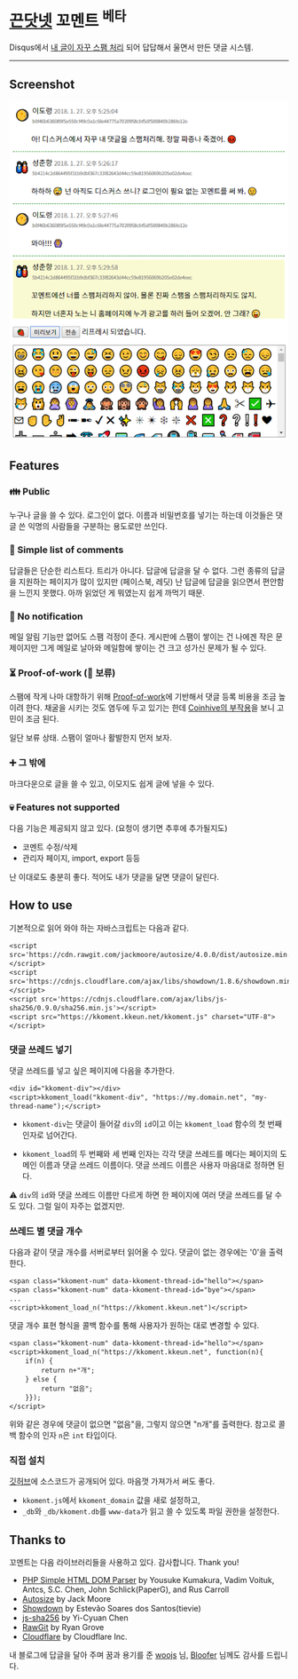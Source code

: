 [끈닷넷](https://kkeun.net/) 꼬멘트 <sup>베타</sup>
======

Disqus에서
[내 글이 자꾸 스팸 처리](https://blog.kkeun.net/computer/2018-01-24-spam-of-disqus)
되어 답답해서 울면서 만든 댓글 시스템.

******

Screenshot
------

![대화](img/kkoment1.png)

Features
------

### &#x1F46A; Public

누구나 글을 쓸 수 있다.  로그인이 없다.  이름과 비밀번호를 넣기는
하는데 이것들은 댓글 쓴 익명의 사람들을 구분하는 용도로만 쓰인다.

### &#x1F361; Simple list of comments

답글들은 단순한 리스트다.  트리가 아니다.  답글에 답글을 달 수 없다.
그런 종류의 답글을 지원하는 페이지가 많이 있지만 (페이스북, 레딧) 난
답글에 답글을 읽으면서 편안함을 느낀지 못했다.  아까 읽었던 게
뭐였는지 쉽게 까먹기 때문.

### &#x1F515; No notification

메일 알림 기능만 없어도 스팸 걱정이 준다.  게시판에 스팸이 쌓이는 건
나에겐 작은 문제이지만 그게 메일로 날아와 메일함에 쌓이는 건 크고
성가신 문제가 될 수 있다.

### &#x23F3; Proof-of-work (&#x1F6A7; 보류)

스팸에 작게 나마 대항하기 위해
[Proof-of-work](https://en.wikipedia.org/wiki/Proof-of-work_system)에
기반해서 댓글 등록 비용을 조금 높이려 한다.  채굴을 시키는 것도 염두에
두고 있기는 한데
[Coinhive의 부작용](https://blog.malwarebytes.com/security-world/2017/10/why-is-malwarebytes-blocking-coinhive/)을
보니 고민이 조금 된다.

일단 보류 상태.  스팸이 얼마나 활발한지 먼저 보자.

### &#x2795; 그 밖에

마크다운으로 글을 쓸 수 있고, 이모지도 쉽게 글에 넣을 수 있다.

### &#x1F480; Features not supported

다음 기능은 제공되지 않고 있다.  (요청이 생기면 추후에 추가될지도)

* 코멘트 수정/삭제
* 관리자 페이지, import, export 등등

난 이대로도 충분히 좋다.  적어도 내가 댓글을 달면 댓글이 달린다.

How to use
------

기본적으로 읽어 와야 하는 자바스크립트는 다음과 같다.

``````
<script src='https://cdn.rawgit.com/jackmoore/autosize/4.0.0/dist/autosize.min.js'></script>
<script src='https://cdnjs.cloudflare.com/ajax/libs/showdown/1.8.6/showdown.min.js'></script>
<script src='https://cdnjs.cloudflare.com/ajax/libs/js-sha256/0.9.0/sha256.min.js'></script>
<script src="https://kkoment.kkeun.net/kkoment.js" charset="UTF-8"></script>
``````

### 댓글 쓰레드 넣기

댓글 쓰레드를 넣고 싶은 페이지에 다음을 추가한다.

``````
<div id="kkoment-div"></div>
<script>kkoment_load("kkoment-div", "https://my.domain.net", "my-thread-name");</script>
``````

*   `kkoment-div`는 댓글이 들어갈 `div`의 `id`이고 이는
    `kkoment_load` 함수의 첫 번째 인자로 넘어간다.

*   `kkoment_load`의 두 번째와 세 번째 인자는 각각 댓글 쓰레드를
    메다는 페이지의 도메인 이름과 댓글 쓰레드 이름이다.  댓글
    쓰레드 이름은 사용자 마음대로 정하면 된다.

&#x26A0; `div`의 `id`와 댓글 쓰레드 이름만 다르게 하면 한 페이지에 여러
댓글 쓰레드를 달 수도 있다.  그럴 일이 자주는 없겠지만.

### 쓰레드 별 댓글 개수

다음과 같이 댓글 개수를 서버로부터 읽어올 수 있다.  댓글이 없는
경우에는 '0'을 출력한다.

``````
<span class="kkoment-num" data-kkoment-thread-id="hello"></span>
<span class="kkoment-num" data-kkoment-thread-id="bye"></span>
...
<script>kkoment_load_n("https://kkoment.kkeun.net")</script>
``````

댓글 개수 표현 형식을 콜백 함수를 통해 사용자가 원하는 대로 변경할 수
있다.

``````
<span class="kkoment-num" data-kkoment-thread-id="hello"></span>
<script>kkoment_load_n("https://kkoment.kkeun.net", function(n){
    if(n) {
        return n+"개";
    } else {
        return "없음";
    }});
</script>
``````

위와 같은 경우에 댓글이 없으면 "없음"을, 그렇지 않으면 "n개"를
출력한다.  참고로 콜백 함수의 인자 `n`은 `int` 타입이다.

### 직접 설치

[깃허브](https://github.com/kkeundotnet/kkoment)에 소스코드가 공개되어
있다.  마음껏 가져가서 써도 좋다.

* `kkoment.js`에서 `kkoment_domain` 값을 새로 설정하고,
* `_db`와 `_db/kkoment.db`를 `www-data`가 읽고 쓸 수 있도록 파일
  권한을 설정한다.

Thanks to
------

꼬멘트는 다음 라이브러리들을 사용하고 있다.  감사합니다.  Thank you!

* [PHP Simple HTML DOM Parser](http://sourceforge.net/projects/simplehtmldom/)
  by Yousuke Kumakura, Vadim Voituk, Antcs, S.C.&nbsp;Chen, John
  Schlick(PaperG), and Rus Carroll
* [Autosize](http://www.jacklmoore.com/autosize/) by Jack Moore
* [Showdown](http://showdownjs.com/) by Estevão Soares dos Santos(tievie)
* [js-sha256](https://github.com/emn178/js-sha256) by Yi-Cyuan Chen
* [RawGit](https://rawgit.com/) by Ryan Grove
* [Cloudflare](https://www.cloudflare.com/) by Cloudflare Inc.

내 블로그에 답글을 달아 주며 꿈과 용기를 준
[woojs](https://blog.woojs.net/) 님, [Bloofer](https://jmyang.kr/)
님께도 감사를 드립니다.
